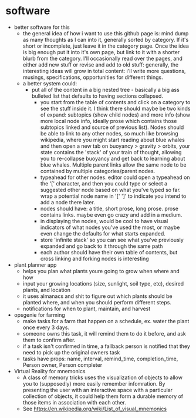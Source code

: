 # software
- better software for this
  - the general idea of how i want to use this github page is: mind dump as many thoughts as I can into it, generally sorted by category.  If it's short or incomplete, just leave it in the category page.  Once the idea is big enough put it into it's own page, but link to it with a shorter blurb from the category.  I'll occasionally read over the pages, and either add new stuff or revise and add to old stuff: generally, the interesting ideas will grow in total content: i'll write more questions, musings, specifications, opportunities for different things. 
  - a better system could:
    - put all of the content in a big nested tree - basically a big ass bulleted list that defaults to having sections collapsed.  
      - you start from the table of contents and click on a category to see the stuff inside it.  I think there should maybe be two kinds of expand: subtopics (show child nodes) and more info (show more local node info, ideally prose which contains those subtopics linked and source of previous list). Nodes should be able to link to any other nodes, so much like browsing wikipedia, where you might start reading about blue whales and then open a new tab on buoyancy > gravity > orbits,  your state contains the 'stack' of your train of thought, allowing you to re-collapse buoyancy and get back to learning about blue whales.  Multiple parent links allow the same node to be contained by multiple categories/parent nodes. 
      - typeahead for other nodes.  editor could open a typeahead on the '[' character, and then you could type or select a suggested other node based on what you've typed so far.  wrap a potential node name in '[' ']' to indicate you intend to add a node there later.
      - nodes should have: a title, short prose, long prose. prose contains links. maybe even go crazy and add in a medium.
      - in displaying the nodes, would be cool to have visual indicators of what nodes you've used the most, or maybe even change the defaults for what starts expanded. 
      - store 'infinite stack' so you can see what you've previously expanded and go back to it through the same path
      - each author should have their own table of contents, but cross linking and forking nodes is interesting
- plant planner app
  - helps you plan what plants youre going to grow when where and how
  - input your growing locations (size, sunlight, soil type, etc), desired plants, and location
  - it uses almanacs and shit to figure out which plants should be planted where, and when you should perform different steps.
  - notifications for when to plant, maintain, and harvest
- opsgenie for farming
  - make tasks for a farm that happen on a schedule, ex. water the plant once every 3 days. 
  - someone owns this task, it will remind them to do it before, and ask them to confirm after.
  - if a task isn't confirmed in time, a fallback person is notified that they need to pick up the original owners task
  - tasks have props: name, interval, remind_time, completion_time, Person owner, Person completer
- Virtual Reality for mnemonics
  - A class of memory tricks uses the visualization of objects to allow you to (supposedly) more easily remember infomration.  By presenting the user with an interactive space with a particular collection of objects, it could help them form a durable memory of those items in association with each other. 
  - See https://en.wikipedia.org/wiki/List_of_visual_mnemonics

  
